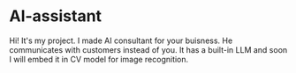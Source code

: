 # AI-assistant
Hi! It's my project. I made AI consultant for your buisness. He communicates with customers instead of you. It has a built-in LLM and soon I will embed it in CV model for image recognition. 
